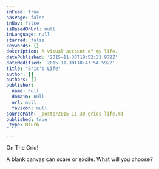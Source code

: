 ```yaml
---
inFeed: true
hasPage: false
inNav: false
isBasedOnUrl: null
inLanguage: null
starred: false
keywords: []
description: A visual account of my life.
datePublished: '2015-11-30T18:52:31.972Z'
dateModified: '2015-11-30T18:47:54.592Z'
title: "Eric's Life"
author: []
authors: []
publisher:
  name: null
  domain: null
  url: null
  favicon: null
sourcePath: _posts/2015-11-30-erics-life.md
published: true
_type: Blurb

---
```

On The Grid!

A blank canvas can scare or excite. What will you choose?